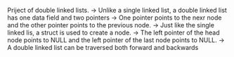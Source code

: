 Priject of double linked lists.
-> Unlike a single linked list, a double linked list has one data field and two pointers
-> One pointer points to the nexr node and the other pointer points to the previous node.
-> Just like the single linked lis, a struct is used to create a node.
-> The left pointer of the head node points to NULL and the left pointer of the last node points to NULL.
-> A double linked list can be traversed both forward and backwards
